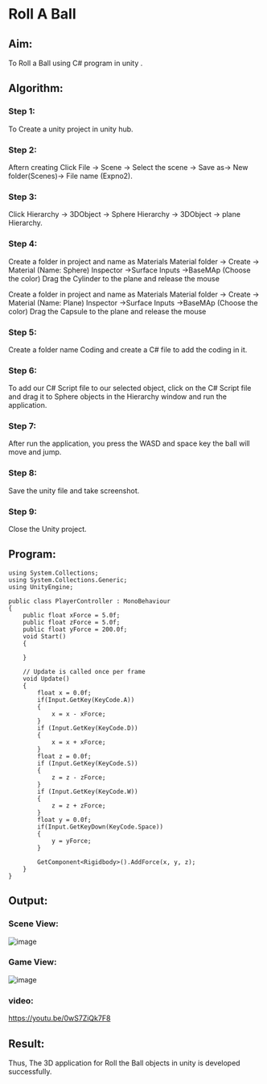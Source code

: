 # Roll A Ball

## Aim:
To Roll a Ball using C# program in unity .



## Algorithm:
### Step 1:
To Create a unity project in unity hub.
### Step 2:
Aftern creating Click File -> Scene -> Select the scene -> Save as-> New folder(Scenes)-> File name (Expno2).
### Step 3:
Click Hierarchy -> 3DObject -> Sphere Hierarchy -> 3DObject -> plane Hierarchy.
### Step 4:
Create a folder in project and name as Materials Material folder -> Create -> Material (Name: Sphere) Inspector ->Surface Inputs ->BaseMAp (Choose the color) Drag the Cylinder to the plane and release the mouse

Create a folder in project and name as Materials Material folder -> Create -> Material (Name: Plane) Inspector ->Surface Inputs ->BaseMAp (Choose the color) Drag the Capsule to the plane and release the mouse
### Step 5:
Create a folder name Coding and create a C# file to add the coding in it.
### Step 6:
To add our C# Script file to our selected object, click on the C# Script file and drag it to Sphere objects in the Hierarchy window and run the application.
### Step 7:
After run the application, you press the WASD and space key the ball will move and jump.
### Step 8:
Save the unity file and take screenshot.
### Step 9:
Close the Unity project.

## Program:
```
using System.Collections;
using System.Collections.Generic;
using UnityEngine;

public class PlayerController : MonoBehaviour
{
    public float xForce = 5.0f;
    public float zForce = 5.0f;
    public float yForce = 200.0f;
    void Start()
    {

    }

    // Update is called once per frame
    void Update()
    {
        float x = 0.0f;
        if(Input.GetKey(KeyCode.A))
        {
            x = x - xForce;
        }
        if (Input.GetKey(KeyCode.D))
        {
            x = x + xForce;
        }
        float z = 0.0f;
        if (Input.GetKey(KeyCode.S))
        {
            z = z - zForce;
        }
        if (Input.GetKey(KeyCode.W))
        {
            z = z + zForce;
        }
        float y = 0.0f;
        if(Input.GetKeyDown(KeyCode.Space))
        {
            y = yForce;
        }

        GetComponent<Rigidbody>().AddForce(x, y, z);
    }
}

```
## Output:
### Scene View: 
![image](https://user-images.githubusercontent.com/94164665/166106801-6f7aa309-fdd0-47c7-b47d-655f42bca123.png)
### Game View:
![image](https://user-images.githubusercontent.com/94164665/166106857-427c6b1e-b188-4252-8040-10c00c7417db.png)

### video:
https://youtu.be/0wS7ZiQk7F8
## Result:
Thus, The 3D application for Roll the Ball objects in unity is developed successfully.


